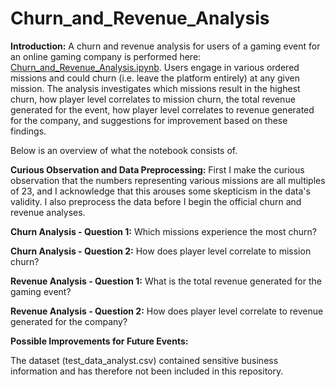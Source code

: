 # Churn_and_Revenue_Analysis

**Introduction:** A churn and revenue analysis for users of a gaming event for an online gaming company is performed here: [Churn_and_Revenue_Analysis.ipynb](https://github.com/nateofspades/Churn_and_Revenue_Analysis/blob/master/Churn_and_Revenue_Analysis.ipynb). Users engage in various ordered missions and could churn (i.e. leave the platform entirely) at any given mission. The analysis investigates which missions result in the highest churn, how player level correlates to mission churn, the total revenue generated for the event, how player level correlates to revenue generated for the company, and suggestions for improvement based on these findings.

Below is an overview of what the notebook consists of.

**Curious Observation and Data Preprocessing:** First I make the curious observation that the numbers representing various missions are all multiples of 23, and I acknowledge that this arouses some skepticism in the data's validity. I also preprocess the data before I begin the official churn and revenue analyses.

**Churn Analysis - Question 1:** Which missions experience the most churn?

**Churn Analysis - Question 2:** How does player level correlate to mission churn?

**Revenue Analysis - Question 1:** What is the total revenue generated for the gaming event?

**Revenue Analysis - Question 2:** How does player level correlate to revenue generated for the company?

**Possible Improvements for Future Events:**



The dataset (test_data_analyst.csv) contained sensitive business information and has therefore not been included in this repository.
